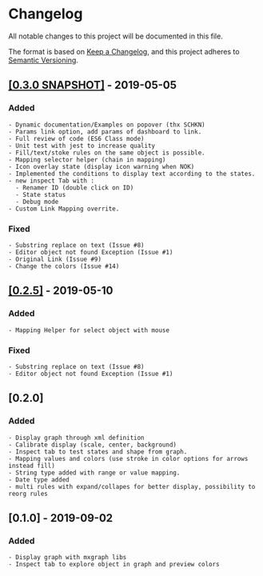 # Changelog

All notable changes to this project will be documented in this file.

The format is based on [Keep a Changelog](https://keepachangelog.com/en/1.0.0/),
and this project adheres to [Semantic Versioning](https://semver.org/spec/v2.0.0.html).

## [[0.3.0 SNAPSHOT]](archives/agenty-flowcharting-panel-0.3.0-SNAPSHOT.zip) - 2019-05-05
### Added
    - Dynamic documentation/Examples on popover (thx SCHKN)
    - Params link option, add params of dashboard to link.
    - Full review of code (ES6 Class mode)
    - Unit test with jest to increase quality
    - Fill/text/stoke rules on the same object is possible.
    - Mapping selector helper (chain in mapping)
    - Icon overlay state (display icon warning when NOK)
    - Implemented the conditions to display text according to the states.
    - new inspect Tab with :
      - Renamer ID (double click on ID)
      - State status
      - Debug mode
    - Custom Link Mapping overrite.
### Fixed
    - Substring replace on text (Issue #8)
    - Editor object not found Exception (Issue #1)
    - Original Link (Issue #9)
    - Change the colors (Issue #14)

## [[0.2.5]](archives/agenty-flowcharting-panel-0.2.5.zip) - 2019-05-10
### Added
    - Mapping Helper for select object with mouse
### Fixed
    - Substring replace on text (Issue #8)
    - Editor object not found Exception (Issue #1)

## [0.2.0]
### Added
    - Display graph through xml definition
    - Calibrate display (scale, center, background)
    - Inspect tab to test states and shape from graph.
    - Mapping values and colors (use stroke in color options for arrows instead fill)
    - String type added with range or value mapping.
    - Date type added
    - multi rules with expand/collapes for better display, possibility to reorg rules

## [0.1.0] - 2019-09-02
### Added
    - Display graph with mxgraph libs
    - Inspect tab to explore object in graph and preview colors
